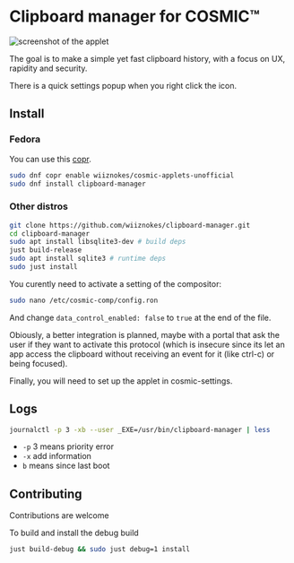 # Clipboard manager for COSMIC™

![screenshot of the applet](https://media.githubusercontent.com/media/wiiznokes/clipboard-manager/master/res/screenshots/main_popup.png)

The goal is to make a simple yet fast clipboard history, with a focus on UX, rapidity and security.

There is a quick settings popup when you right click the icon.

## Install

### Fedora

You can use this [copr](https://copr.fedorainfracloud.org/coprs/wiiznokes/cosmic-applets-unofficial/).

```sh
sudo dnf copr enable wiiznokes/cosmic-applets-unofficial
sudo dnf install clipboard-manager
```

### Other distros

```sh
git clone https://github.com/wiiznokes/clipboard-manager.git
cd clipboard-manager
sudo apt install libsqlite3-dev # build deps
just build-release
sudo apt install sqlite3 # runtime deps
sudo just install
```

You curently need to activate a setting of the compositor:

```sh
sudo nano /etc/cosmic-comp/config.ron
```

And change `data_control_enabled: false` to `true` at the end of the file.

Obiously, a better integration is planned, maybe with a portal that ask the user if they want to activate this protocol (which is insecure since its let an app access the clipboard without receiving an event for it (like ctrl-c) or being focused).

Finally, you will need to set up the applet in cosmic-settings.

## Logs

```sh
journalctl -p 3 -xb --user _EXE=/usr/bin/clipboard-manager | less
```

- `-p` 3 means priority error
- `-x` add information
- `b` means since last boot

## Contributing

Contributions are welcome

To build and install the debug build

```sh
just build-debug && sudo just debug=1 install
```
